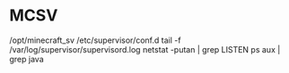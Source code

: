 # MCSV

/opt/minecraft_sv
/etc/supervisor/conf.d
tail -f /var/log/supervisor/supervisord.log
netstat -putan | grep LISTEN
ps aux | grep java

